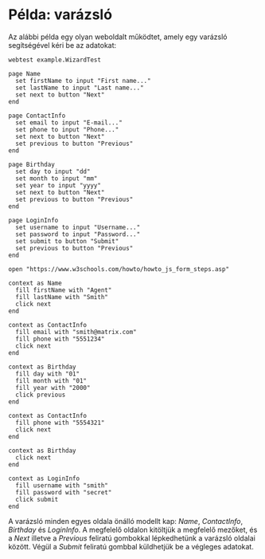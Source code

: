 # Példa: varázsló

Az alábbi példa egy olyan weboldalt működtet, amely egy varázsló segítségével kéri be az adatokat:

```
webtest example.WizardTest

page Name
  set firstName to input "First name..."
  set lastName to input "Last name..."
  set next to button "Next"
end

page ContactInfo
  set email to input "E-mail..."
  set phone to input "Phone..."
  set next to button "Next"
  set previous to button "Previous"
end

page Birthday
  set day to input "dd"
  set month to input "mm"
  set year to input "yyyy"
  set next to button "Next"
  set previous to button "Previous"
end

page LoginInfo
  set username to input "Username..."
  set password to input "Password..."
  set submit to button "Submit"
  set previous to button "Previous"
end

open "https://www.w3schools.com/howto/howto_js_form_steps.asp"

context as Name
  fill firstName with "Agent"
  fill lastName with "Smith"
  click next
end

context as ContactInfo
  fill email with "smith@matrix.com"
  fill phone with "5551234"
  click next
end

context as Birthday
  fill day with "01"
  fill month with "01"
  fill year with "2000"
  click previous
end

context as ContactInfo
  fill phone with "5554321"
  click next
end

context as Birthday
  click next
end

context as LoginInfo
  fill username with "smith"
  fill password with "secret"
  click submit
end
```

A varázsló minden egyes oldala önálló modellt kap: *Name*, *ContactInfo*, *Birthday* és *LoginInfo*. A megfelelő oldalon kitöltjük a megfelelő mezőket, és a *Next* illetve a *Previous* feliratú gombokkal lépkedhetünk a varázsló oldalai között. Végül a *Submit* feliratú gombbal küldhetjük be a végleges adatokat.

